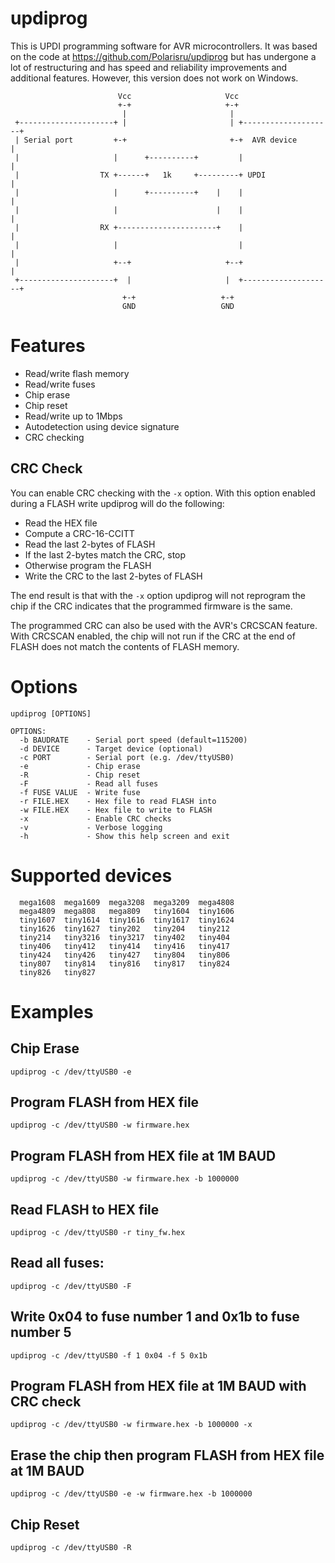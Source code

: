 # updiprog

This is UPDI programming software for AVR microcontrollers.  It was based on the
code at https://github.com/Polarisru/updiprog but has undergone a lot of
restructuring and has speed and reliability improvements and additional features.
However, this version does not work on Windows.

```
                        Vcc                     Vcc
                        +-+                     +-+
                         |                       |
 +---------------------+ |                       | +--------------------+
 | Serial port         +-+                       +-+  AVR device        |
 |                     |      +----------+         |                    |
 |                  TX +------+   1k     +---------+ UPDI               |
 |                     |      +----------+    |    |                    |
 |                     |                      |    |                    |
 |                  RX +----------------------+    |                    |
 |                     |                           |                    |
 |                     +--+                     +--+                    |
 +---------------------+  |                     |  +--------------------+
                         +-+                   +-+
                         GND                   GND
```

# Features
  - Read/write flash memory
  - Read/write fuses
  - Chip erase
  - Chip reset
  - Read/write up to 1Mbps
  - Autodetection using device signature
  - CRC checking

## CRC Check
You can enable CRC checking with the ``-x`` option.  With this option enabled
during a FLASH write updiprog will do the following:

  * Read the HEX file
  * Compute a CRC-16-CCITT
  * Read the last 2-bytes of FLASH
  * If the last 2-bytes match the CRC, stop
  * Otherwise program the FLASH
  * Write the CRC to the last 2-bytes of FLASH

The end result is that with the ``-x`` option updiprog will not reprogram the
chip if the CRC indicates that the programmed firmware is the same.

The programmed CRC can also be used with the AVR's CRCSCAN feature.  With
CRCSCAN enabled, the chip will not run if the CRC at the end of FLASH does not
match the contents of FLASH memory.

# Options
```
updiprog [OPTIONS]

OPTIONS:
  -b BAUDRATE    - Serial port speed (default=115200)
  -d DEVICE      - Target device (optional)
  -c PORT        - Serial port (e.g. /dev/ttyUSB0)
  -e             - Chip erase
  -R             - Chip reset
  -F             - Read all fuses
  -f FUSE VALUE  - Write fuse
  -r FILE.HEX    - Hex file to read FLASH into
  -w FILE.HEX    - Hex file to write to FLASH
  -x             - Enable CRC checks
  -v             - Verbose logging
  -h             - Show this help screen and exit
```

# Supported devices
```
  mega1608  mega1609  mega3208  mega3209  mega4808
  mega4809  mega808   mega809   tiny1604  tiny1606
  tiny1607  tiny1614  tiny1616  tiny1617  tiny1624
  tiny1626  tiny1627  tiny202   tiny204   tiny212
  tiny214   tiny3216  tiny3217  tiny402   tiny404
  tiny406   tiny412   tiny414   tiny416   tiny417
  tiny424   tiny426   tiny427   tiny804   tiny806
  tiny807   tiny814   tiny816   tiny817   tiny824
  tiny826   tiny827

```

# Examples
## Chip Erase
    updiprog -c /dev/ttyUSB0 -e

## Program FLASH from HEX file
    updiprog -c /dev/ttyUSB0 -w firmware.hex

## Program FLASH from HEX file at 1M BAUD
    updiprog -c /dev/ttyUSB0 -w firmware.hex -b 1000000

## Read FLASH to HEX file
    updiprog -c /dev/ttyUSB0 -r tiny_fw.hex

## Read all fuses:
    updiprog -c /dev/ttyUSB0 -F

## Write 0x04 to fuse number 1 and 0x1b to fuse number 5
    updiprog -c /dev/ttyUSB0 -f 1 0x04 -f 5 0x1b

## Program FLASH from HEX file at 1M BAUD with CRC check
    updiprog -c /dev/ttyUSB0 -w firmware.hex -b 1000000 -x

## Erase the chip then program FLASH from HEX file at 1M BAUD
    updiprog -c /dev/ttyUSB0 -e -w firmware.hex -b 1000000

## Chip Reset
    updiprog -c /dev/ttyUSB0 -R
